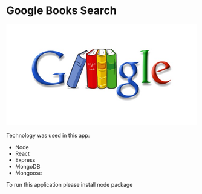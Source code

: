 # Google Books Search


![Google Books Search](./client/public/GoogleBooks.png)


Technology was used in this app:

* Node
* React
* Express
* MongoDB
* Mongoose

To run this application please install node package
